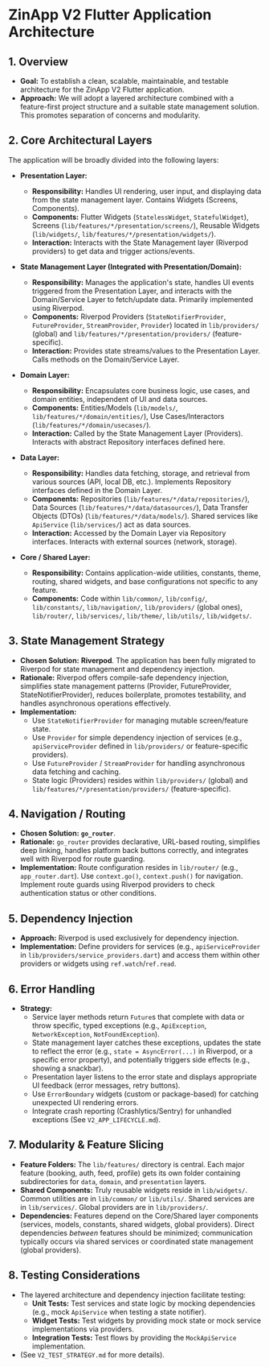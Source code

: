 # ZinApp V2 Flutter Application Architecture

## 1. Overview
   - **Goal:** To establish a clean, scalable, maintainable, and testable architecture for the ZinApp V2 Flutter application.
   - **Approach:** We will adopt a layered architecture combined with a feature-first project structure and a suitable state management solution. This promotes separation of concerns and modularity.

## 2. Core Architectural Layers
   The application will be broadly divided into the following layers:

   - **Presentation Layer:**
     - **Responsibility:** Handles UI rendering, user input, and displaying data from the state management layer. Contains Widgets (Screens, Components).
     - **Components:** Flutter Widgets (`StatelessWidget`, `StatefulWidget`), Screens (`lib/features/*/presentation/screens/`), Reusable Widgets (`lib/widgets/`, `lib/features/*/presentation/widgets/`).
     - **Interaction:** Interacts with the State Management layer (Riverpod providers) to get data and trigger actions/events.

   - **State Management Layer (Integrated with Presentation/Domain):**
     - **Responsibility:** Manages the application's state, handles UI events triggered from the Presentation Layer, and interacts with the Domain/Service Layer to fetch/update data. Primarily implemented using Riverpod.
     - **Components:** Riverpod Providers (`StateNotifierProvider`, `FutureProvider`, `StreamProvider`, `Provider`) located in `lib/providers/` (global) and `lib/features/*/presentation/providers/` (feature-specific).
     - **Interaction:** Provides state streams/values to the Presentation Layer. Calls methods on the Domain/Service Layer.

   - **Domain Layer:**
     - **Responsibility:** Encapsulates core business logic, use cases, and domain entities, independent of UI and data sources.
     - **Components:** Entities/Models (`lib/models/`, `lib/features/*/domain/entities/`), Use Cases/Interactors (`lib/features/*/domain/usecases/`).
     - **Interaction:** Called by the State Management Layer (Providers). Interacts with abstract Repository interfaces defined here.

   - **Data Layer:**
     - **Responsibility:** Handles data fetching, storage, and retrieval from various sources (API, local DB, etc.). Implements Repository interfaces defined in the Domain Layer.
     - **Components:** Repositories (`lib/features/*/data/repositories/`), Data Sources (`lib/features/*/data/datasources/`), Data Transfer Objects (DTOs) (`lib/features/*/data/models/`). Shared services like `ApiService` (`lib/services/`) act as data sources.
     - **Interaction:** Accessed by the Domain Layer via Repository interfaces. Interacts with external sources (network, storage).

   - **Core / Shared Layer:**
     - **Responsibility:** Contains application-wide utilities, constants, theme, routing, shared widgets, and base configurations not specific to any feature.
     - **Components:** Code within `lib/common/`, `lib/config/`, `lib/constants/`, `lib/navigation/`, `lib/providers/` (global ones), `lib/router/`, `lib/services/`, `lib/theme/`, `lib/utils/`, `lib/widgets/`.

## 3. State Management Strategy
   - **Chosen Solution:** **Riverpod**. The application has been fully migrated to Riverpod for state management and dependency injection.
   - **Rationale:** Riverpod offers compile-safe dependency injection, simplifies state management patterns (Provider, FutureProvider, StateNotifierProvider), reduces boilerplate, promotes testability, and handles asynchronous operations effectively.
   - **Implementation:**
     - Use `StateNotifierProvider` for managing mutable screen/feature state.
     - Use `Provider` for simple dependency injection of services (e.g., `apiServiceProvider` defined in `lib/providers/` or feature-specific providers).
     - Use `FutureProvider` / `StreamProvider` for handling asynchronous data fetching and caching.
     - State logic (Providers) resides within `lib/providers/` (global) and `lib/features/*/presentation/providers/` (feature-specific).

## 4. Navigation / Routing
   - **Chosen Solution:** **`go_router`**.
   - **Rationale:** `go_router` provides declarative, URL-based routing, simplifies deep linking, handles platform back buttons correctly, and integrates well with Riverpod for route guarding.
   - **Implementation:** Route configuration resides in `lib/router/` (e.g., `app_router.dart`). Use `context.go()`, `context.push()` for navigation. Implement route guards using Riverpod providers to check authentication status or other conditions.

## 5. Dependency Injection
   - **Approach:** Riverpod is used exclusively for dependency injection.
   - **Implementation:** Define providers for services (e.g., `apiServiceProvider` in `lib/providers/service_providers.dart`) and access them within other providers or widgets using `ref.watch`/`ref.read`.

## 6. Error Handling
   - **Strategy:**
     - Service layer methods return `Future`s that complete with data or throw specific, typed exceptions (e.g., `ApiException`, `NetworkException`, `NotFoundException`).
     - State management layer catches these exceptions, updates the state to reflect the error (e.g., `state = AsyncError(...)` in Riverpod, or a specific error property), and potentially triggers side effects (e.g., showing a snackbar).
     - Presentation layer listens to the error state and displays appropriate UI feedback (error messages, retry buttons).
     - Use `ErrorBoundary` widgets (custom or package-based) for catching unexpected UI rendering errors.
     - Integrate crash reporting (Crashlytics/Sentry) for unhandled exceptions (See `V2_APP_LIFECYCLE.md`).

## 7. Modularity & Feature Slicing
   - **Feature Folders:** The `lib/features/` directory is central. Each major feature (booking, auth, feed, profile) gets its own folder containing subdirectories for `data`, `domain`, and `presentation` layers.
   - **Shared Components:** Truly reusable widgets reside in `lib/widgets/`. Common utilities are in `lib/common/` or `lib/utils/`. Shared services are in `lib/services/`. Global providers are in `lib/providers/`.
   - **Dependencies:** Features depend on the Core/Shared layer components (services, models, constants, shared widgets, global providers). Direct dependencies *between* features should be minimized; communication typically occurs via shared services or coordinated state management (global providers).

## 8. Testing Considerations
   - The layered architecture and dependency injection facilitate testing:
     - **Unit Tests:** Test services and state logic by mocking dependencies (e.g., mock `ApiService` when testing a state notifier).
     - **Widget Tests:** Test widgets by providing mock state or mock service implementations via providers.
     - **Integration Tests:** Test flows by providing the `MockApiService` implementation.
   - (See `V2_TEST_STRATEGY.md` for more details).
